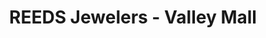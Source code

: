 ---
title: "REEDS Jewelers - Valley Mall"
url: /hagerstown/reeds-jewelers-valley-mall/
shop: jewelry
---